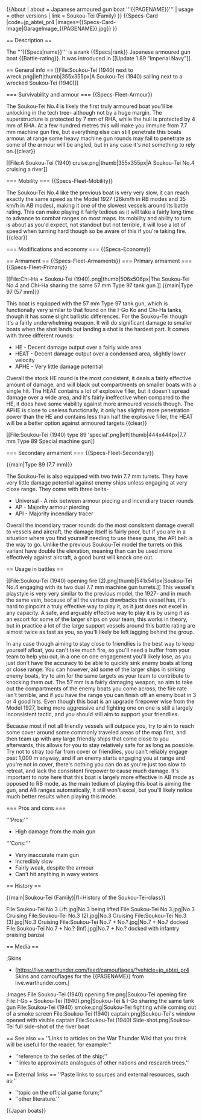 {{About
| about = Japanese armoured gun boat '''{{PAGENAME}}'''
| usage = other versions
| link = Soukou-Tei (Family)
}}
{{Specs-Card
|code=jp_abtei_pr4
|images={{Specs-Card-Image|GarageImage_{{PAGENAME}}.jpg}}
}}

== Description ==
<!-- ''In the first part of the description, cover the history of the ship's creation and military application. In the second part, tell the reader about using this ship in the game. Add a screenshot: if a beginner player has a hard time remembering vehicles by name, a picture will help them identify the ship in question.'' -->
The '''{{Specs|name}}''' is a rank {{Specs|rank}} Japanese armoured gun boat {{Battle-rating}}. It was introduced in [[Update 1.89 "Imperial Navy"]].

== General info ==
[[File:Soukou-Tei (1940) next to wreck.png|left|thumb|355x355px|A Soukou-Tei (1940) sailing next to a wrecked Soukou-Tei (1940)]]

=== Survivability and armour ===
{{Specs-Fleet-Armour}}
<!-- ''Talk about the vehicle's armour. Note the most well-defended and most vulnerable zones, e.g. the ammo magazine. Evaluate the composition of components and assemblies responsible for movement and manoeuvrability. Evaluate the survivability of the primary and secondary armaments separately. Don't forget to mention the size of the crew, which plays an important role in fleet mechanics. Save tips on preserving survivability for the "Usage in battles" section. If necessary, use a graphical template to show the most well-protected or most vulnerable points in the armour.'' -->

The Soukou-Tei No.4 is likely the first truly armoured boat you'll be unlocking in the tech tree- although not by a huge margin. The superstructure is protected by 7 mm of RHA, while the hull is protected by 4 mm of RHA. At a few hundred metres this will make you immune from 7.7 mm machine gun fire, but everything else can still penetrate this boats armour. at range some heavy machine gun rounds may fail to penetrate as some of the armour will be angled, but in any case it's not something to rely on.{{clear}}

[[File:A Soukou-Tei (1940) cruise.png|thumb|355x355px|A Soukou-Tei No.4 cruising a river]]

=== Mobility ===
{{Specs-Fleet-Mobility}}
<!-- ''Write about the ship's mobility. Evaluate its power and manoeuvrability, rudder rerouting speed, stopping speed at full tilt, with its maximum forward and reverse speed.'' -->

The Soukou-Tei No.4 like the previous boat is very very slow, it can reach exactly the same speed as the Model 1927 (26km/h in RB modes and 35 km/h in AB modes), making it one of the slowest vessels around its battle rating. This can make playing it fairly tedious as it will take a fairly long time to advance to combat ranges on most maps. Its mobility and ability to turn is about as you'd expect, not standout but not terrible, it will lose a lot of speed when turning hard though so be aware of this if you're taking fire.{{clear}}

=== Modifications and economy ===
{{Specs-Economy}}

== Armament ==
{{Specs-Fleet-Armaments}}
=== Primary armament ===
{{Specs-Fleet-Primary}}
<!-- ''Provide information about the characteristics of the primary armament. Evaluate their efficacy in battle based on their reload speed, ballistics and the capacity of their shells. Add a link to the main article about the weapon: <code><nowiki>{{main|Weapon name (calibre)}}</nowiki></code>. Broadly describe the ammunition available for the primary armament, and provide recommendations on how to use it and which ammunition to choose.'' -->
[[File:Chi-Ha + Soukou-Tei (1940).png|thumb|506x506px|The Soukou-Tei No.4 and Chi-Ha sharing the same 57 mm Type 97 tank gun ]]
{{main|Type 97 (57 mm)}}

This boat is equipped with the 57 mm Type 97 tank gun, which is functionally very similar to that found on the I-Go Ko and Chi-Ha tanks, though it has some slight ballistic differences. For the Soukou-Tei though it's a fairly underwhelming weapon. It will do significant damage to smaller boats when the shot lands but landing a shot is the hardest part. It comes with three different rounds:

* HE - Decent damage output over a fairly wide area
* HEAT - Decent damage output over a condensed area, slightly lower velocity
* APHE - Very little damage potential

Overall the stock HE round is the most consistent, it deals a fairly effective amount of damage, and will black out compartments on smaller boats with a single hit. The HEAT contains a lot of explosive filler, but it doesn't spread damage over a wide area, and it's fairly ineffective when compared to the HE, it does have some viability against more armoured vessels though. The APHE is close to useless functionally, it only has slightly more penetration power than the HE and contains less than half the explosive filler, the HEAT will be a better option against armoured targets.{{clear}}

[[File:Soukou-Tei (1940) type 89 'special'.png|left|thumb|444x444px|7.7 mm Type 89 Special machine gun]]

=== Secondary armament ===
{{Specs-Fleet-Secondary}}
<!-- ''Some ships are fitted with weapons of various calibres. Secondary armaments are defined as weapons chosen with the control <code>Select secondary weapon</code>. Evaluate the secondary armaments and give advice on how to use them. Describe the ammunition available for the secondary armament. Provide recommendations on how to use them and which ammunition to choose. Remember that any anti-air armament, even heavy calibre weapons, belong in the next section. If there is no secondary armament, remove this section.'' -->
{{main|Type 89 (7.7 mm)}}

The Soukou-Tei is also equipped with two twin 7.7 mm turrets. They have very little damage potential against enemy ships unless engaging at very close range. They come with three belts-

* Universal - A mix between armour piecing and incendiary tracer rounds
* AP - Majority armour piercing
* API - Majority incendiary tracer

Overall the incendiary tracer rounds do the most consistent damage overall to vessels and aircraft, the damage itself is fairly poor, but if you are in a situation where you find yourself needing to use these guns, the API belt is the way to go. Unlike the previous Soukou-Tei model the turrets on this variant have double the elevation, meaning than can be used more effectively against aircraft, a good burst will knock one out.

== Usage in battles ==
<!-- ''Describe the technique of using this ship, the characteristics of her use in a team and tips on strategy. Abstain from writing an entire guide – don't try to provide a single point of view, but give the reader food for thought. Talk about the most dangerous opponents for this vehicle and provide recommendations on fighting them. If necessary, note the specifics of playing with this vehicle in various modes (AB, RB, SB).'' -->
[[File:Soukou-Tei (1940) opening fire (2).png|thumb|541x541px|Soukou-Tei No.4 engaging with its two dual 7.7 mm machine gun turrets.]]
This vessel's playstyle is very very similar to the previous model, the 1927- and in much the same vein, because of all the various drawbacks this vessel has, it's hard to pinpoint a truly effective way to play it, as it just does not excel in any capacity. A safe, and arguably effective way to play it is by using it as an escort for some of the larger ships on your team, this works in theory, but in practice a lot of the large support vessels around this battle rating are almost twice as fast as you, so you'll likely be left lagging behind the group.

In any case though aiming to stay close to friendlies is the best way to keep yourself afloat, you can't take much fire, so you'll need a buffer from your team to help you out, in a one on one engagement you'll likely lose, as you just don't have the accuracy to be able to quickly sink enemy boats at long or close range. You can however, aid some of the larger ships in sinking enemy boats, try to aim for the same targets as your team to contribute to knocking them out. The 57 mm is a fairly damaging weapon, so aim to take out the compartments of the enemy boats you come across, the fire rate isn't terrible, and if you have the range you can finish off an enemy boat in 3 or 4 good hits. Even though this boat is an upgrade firepower wise from the Model 1927, being more aggressive and fighting one on one is still a largely inconsistent tactic, and you should still aim to support your friendlies.

Because most if not all friendly vessels will outpace you, try to aim to reach some cover around some commonly traveled areas of the map first, and then team up with any large friendly ships that come close to you afterwards, this allows for you to stay relatively safe for as long as possible. Try not to stray too far from cover or friendlies, you can't reliably engage past 1,000 m anyway, and if an enemy starts engaging you at range and you're not in cover, there's nothing you can do as you're just too slow to retreat, and lack the consistent firepower to cause much damage. It's important to note here that this boat is largely more effective in AB mode as opposed to RB mode, as the main tedium of playing this boat is aiming the gun, and AB ranges automatically, it still won't excel, but you'll likely notice much better results when playing this mode.

=== Pros and cons ===
<!-- ''Summarise and briefly evaluate the vehicle in terms of its characteristics and combat effectiveness. Mark its pros and cons in the bulleted list. Try not to use more than 6 points for each of the characteristics. Avoid using categorical definitions such as "bad", "good" and the like - use substitutions with softer forms such as "inadequate" and "effective".'' -->

'''Pros:'''

* High damage from the main gun

'''Cons:'''

* Very inaccurate main gun
* Incredibly slow
* Fairly weak, despite the armour
* Can't hit anything in wavy waters

== History ==
<!-- ''Describe the history of the creation and combat usage of the ship in more detail than in the introduction. If the historical reference turns out to be too long, take it to a separate article, taking a link to the article about the ship and adding a block "/History" (example: <nowiki>https://wiki.warthunder.com/(Ship-name)/History</nowiki>) and add a link to it here using the <code>main</code> template. Be sure to reference text and sources by using <code><nowiki><ref></ref></nowiki></code>, as well as adding them at the end of the article with <code><nowiki><references /></nowiki></code>. This section may also include the ship's dev blog entry (if applicable) and the in-game encyclopedia description (under <code><nowiki>=== In-game description ===</nowiki></code>, also if applicable).'' -->

{{main|Soukou-Tei (Family)|l1=History of the Soukou-Tei-class}}

<gallery mode="packed-hover" heights="200">
File:Soukou-Tei No.3 Lift.jpg|No.3 being lifted
File:Soukou-Tei No.3.jpg|No.3 Cruising
File:Soukou-Tei No.3 (2).jpg|No.3 Cruising
File:Soukou-Tei No.3 (3).jpg|No.3 Cruising
File:Soukou-Tei No.7 + No.?.jpg|No.7 + No.? docked
File:Soukou-Tei No.7 + No.? (Inf).jpg|No.7 + No.? docked with infantry praising banzai
</gallery>

== Media ==
<!-- ''Excellent additions to the article would be video guides, screenshots from the game, and photos.'' -->

;Skins
* [https://live.warthunder.com/feed/camouflages/?vehicle=jp_abtei_pr4 Skins and camouflages for the {{PAGENAME}} from live.warthunder.com.]

;Images
<gallery mode="packed-hover" heights="200">
File:Soukou-Tei (1940) opening fire.png|Soukou-Tei opening fire
File:I-Go + Soukou-Tei (1940).png|Soukou-Tei & I-Go sharing the same tank gun
File:Soukou-Tei (1940) smoke.png|Soukou-Tei fighting while coming out of a smoke screen
File:Soukou-Tei (1940) captain.png|Soukou-Tei's window opened with visible captain
File:Soukou-Tei (1940) Side-shot.png|Soukou-Tei full side-shot of the river boat
</gallery>

== See also ==
''Links to articles on the War Thunder Wiki that you think will be useful for the reader, for example:''
* ''reference to the series of the ship;''
* ''links to approximate analogues of other nations and research trees.''

== External links ==
''Paste links to sources and external resources, such as:''
* ''topic on the official game forum;''
* ''other literature.''

{{Japan boats}}